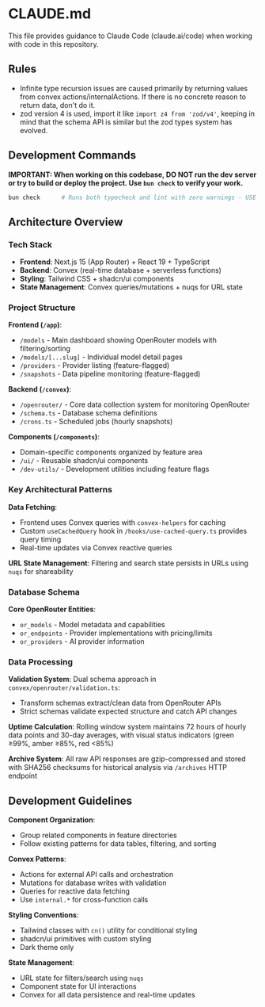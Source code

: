 # CLAUDE.md

This file provides guidance to Claude Code (claude.ai/code) when working with code in this repository.

## Rules

- Infinite type recursion issues are caused primarily by returning values from convex actions/internalActions. If there is no concrete reason to return data, don't do it.
- zod version 4 is used, import it like `import z4 from 'zod/v4'`, keeping in mind that the schema API is similar but the zod types system has evolved.

## Development Commands

**IMPORTANT: When working on this codebase, DO NOT run the dev server or try to build or deploy the project. Use `bun check` to verify your work.**

```bash
bun check      # Runs both typecheck and lint with zero warnings - USE THIS TO VERIFY YOUR WORK
```

## Architecture Overview

### Tech Stack

- **Frontend**: Next.js 15 (App Router) + React 19 + TypeScript
- **Backend**: Convex (real-time database + serverless functions)
- **Styling**: Tailwind CSS + shadcn/ui components
- **State Management**: Convex queries/mutations + nuqs for URL state

### Project Structure

**Frontend (`/app`)**:

- `/models` - Main dashboard showing OpenRouter models with filtering/sorting
- `/models/[...slug]` - Individual model detail pages
- `/providers` - Provider listing (feature-flagged)
- `/snapshots` - Data pipeline monitoring (feature-flagged)

**Backend (`/convex`)**:

- `/openrouter/` - Core data collection system for monitoring OpenRouter
- `/schema.ts` - Database schema definitions
- `/crons.ts` - Scheduled jobs (hourly snapshots)

**Components (`/components`)**:

- Domain-specific components organized by feature area
- `/ui/` - Reusable shadcn/ui components
- `/dev-utils/` - Development utilities including feature flags

### Key Architectural Patterns

**Data Fetching**:

- Frontend uses Convex queries with `convex-helpers` for caching
- Custom `useCachedQuery` hook in `/hooks/use-cached-query.ts` provides query timing
- Real-time updates via Convex reactive queries

**URL State Management**:
Filtering and search state persists in URLs using `nuqs` for shareability

### Database Schema

**Core OpenRouter Entities**:

- `or_models` - Model metadata and capabilities
- `or_endpoints` - Provider implementations with pricing/limits
- `or_providers` - AI provider information

### Data Processing

**Validation System**:
Dual schema approach in `convex/openrouter/validation.ts`:

- Transform schemas extract/clean data from OpenRouter APIs
- Strict schemas validate expected structure and catch API changes

**Uptime Calculation**:
Rolling window system maintains 72 hours of hourly data points and 30-day averages, with visual status indicators (green ≥99%, amber ≥85%, red <85%)

**Archive System**:
All raw API responses are gzip-compressed and stored with SHA256 checksums for historical analysis via `/archives` HTTP endpoint

## Development Guidelines

**Component Organization**:

- Group related components in feature directories
- Follow existing patterns for data tables, filtering, and sorting

**Convex Patterns**:

- Actions for external API calls and orchestration
- Mutations for database writes with validation
- Queries for reactive data fetching
- Use `internal.*` for cross-function calls

**Styling Conventions**:

- Tailwind classes with `cn()` utility for conditional styling
- shadcn/ui primitives with custom styling
- Dark theme only

**State Management**:

- URL state for filters/search using `nuqs`
- Component state for UI interactions
- Convex for all data persistence and real-time updates
